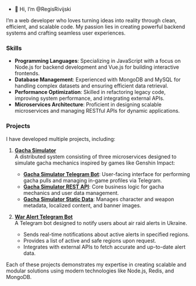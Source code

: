 - 👋 Hi, I’m @RegisRivijski  

I’m a web developer who loves turning ideas into reality through clean, efficient, and scalable code. My passion lies in creating powerful backend systems and crafting seamless user experiences.  

### Skills

- **Programming Languages**: Specializing in JavaScript with a focus on Node.js for backend development and Vue.js for building interactive frontends.  
- **Database Management**: Experienced with MongoDB and MySQL for handling complex datasets and ensuring efficient data retrieval.  
- **Performance Optimization**: Skilled in refactoring legacy code, improving system performance, and integrating external APIs.  
- **Microservices Architecture**: Proficient in designing scalable microservices and managing RESTful APIs for dynamic applications.  

### Projects

I have developed multiple projects, including:

1. **[Gacha Simulator](https://github.com/RegisRivijski)**  
   A distributed system consisting of three microservices designed to simulate gacha mechanics inspired by games like Genshin Impact:  
   - **[Gacha Simulator Telegram Bot](https://github.com/RegisRivijski/gacha-simulator-tg-bot)**: User-facing interface for performing gacha pulls and managing in-game profiles via Telegram.  
   - **[Gacha Simulator REST API](https://github.com/RegisRivijski/gacha-simulator-rest)**: Core business logic for gacha mechanics and user data management.  
   - **[Gacha Simulator Static Data](https://github.com/RegisRivijski/gacha-simulator-static-data)**: Manages character and weapon metadata, localized content, and banner images.  

2. **[War Alert Telegram Bot](https://github.com/RegisRivijski/war-alert-tg-bot)**  
   A Telegram bot designed to notify users about air raid alerts in Ukraine.  
   - Sends real-time notifications about active alerts in specified regions.  
   - Provides a list of active and safe regions upon request.  
   - Integrates with external APIs to fetch accurate and up-to-date alert data.  

Each of these projects demonstrates my expertise in creating scalable and modular solutions using modern technologies like Node.js, Redis, and MongoDB.  
